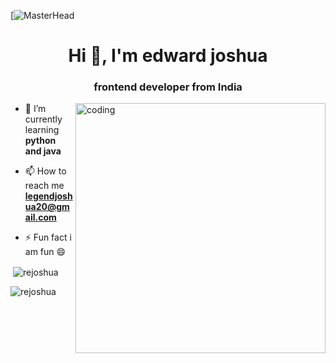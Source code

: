[![MasterHead](https://i.redd.it/n8agw6z2smyb1.gif)
<h1 align="center">Hi 👋, I'm edward joshua</h1>
<h3 align="center">frontend developer from India</h3>
<img align="right"alt="coding"width="400" src="https://user-images.githubusercontent.com/106300029/227725389-375e5a60-6414-4059-bb43-346391524424.gif">

- 🌱 I’m currently learning **python and java**

- 📫 How to reach me **legendjoshua20@gmail.com**

- ⚡ Fun fact i am fun 😄



<p>&nbsp;<img align="center" src="https://github-readme-stats.vercel.app/api?username=rejoshua&show_icons=true&locale=en" alt="rejoshua" /></p>

<p><img align="center" src="https://github-readme-streak-stats.herokuapp.com/?user=rejoshua&" alt="rejoshua" /></p>

<!--
**rejoshua/rejoshua** is a ✨ _special_ ✨ repository because its `README.md` (this file) appears on your GitHub profile.

Here are some ideas to get you started:

- 🔭 I’m currently working on ...
- 🌱 I’m currently learning ...
- 👯 I’m looking to collaborate on ...
- 🤔 I’m looking for help with ...
- 💬 Ask me about ...
- 📫 How to reach me: ...
- 😄 Pronouns: ...
- ⚡ Fun fact: ...
-->

